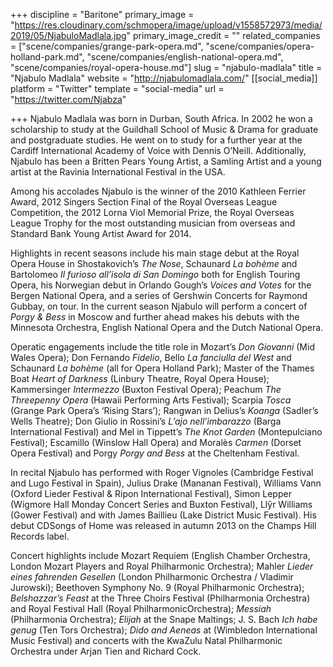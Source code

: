 +++
discipline = "Baritone"
primary_image = "https://res.cloudinary.com/schmopera/image/upload/v1558572973/media/2019/05/NjabuloMadlala.jpg"
primary_image_credit = ""
related_companies = ["scene/companies/grange-park-opera.md", "scene/companies/opera-holland-park.md", "scene/companies/english-national-opera.md", "scene/companies/royal-opera-house.md"]
slug = "njabulo-madlala"
title = "Njabulo Madlala"
website = "http://njabulomadlala.com/"
[[social_media]]
platform = "Twitter"
template = "social-media"
url = "https://twitter.com/Njabza"

+++
Njabulo Madlala was born in Durban, South Africa. In 2002 he won a scholarship to study at the Guildhall School of Music & Drama for graduate and postgraduate studies. He went on to study for a further year at the Cardiff International Academy of Voice with Dennis O’Neill. Additionally, Njabulo has been a Britten Pears Young Artist, a Samling Artist and a young artist at the Ravinia International Festival in the USA.

Among his accolades Njabulo is the winner of the 2010 Kathleen Ferrier Award, 2012 Singers Section Final of the Royal Overseas League Competition, the 2012 Lorna Viol Memorial Prize, the Royal Overseas League Trophy for the most outstanding musician from overseas and Standard Bank Young Artist Award for 2014.

Highlights in recent seasons include his main stage debut at the Royal Opera House in Shostakovich’s _The Nose_, Schaunard _La bohème_ and Bartolomeo _Il furioso all’isola di San Domingo_ both for English Touring Opera, his Norwegian debut in Orlando Gough’s _Voices and Votes_ for the Bergen National Opera, and a series of Gershwin Concerts for Raymond Gubbay, on tour. In the current season Njabulo will perform a concert of _Porgy & Bess_ in Moscow and further ahead makes his debuts with the Minnesota Orchestra, English National Opera and the Dutch National Opera.

Operatic engagements include the title role in Mozart’s _Don Giovanni_ (Mid Wales Opera); Don Fernando _Fidelio_, Bello _La fanciulla del West_ and Schaunard _La bohème_ (all for Opera Holland Park); Master of the Thames Boat _Heart of Darkness_ (Linbury Theatre, Royal Opera House); Kammersinger _Intermezzo_ (Buxton Festival Opera); Peachum _The Threepenny Opera_ (Hawaii Performing Arts Festival); Scarpia _Tosca_ (Grange Park Opera’s ‘Rising Stars’); Rangwan in Delius’s _Koanga_ (Sadler’s Wells Theatre); Don Giulio in Rossini’s _L’ajo nell’imbarazzo_ (Barga International Festival) and Mel in Tippett’s _The Knot Garden_ (Montepulciano Festival); Escamillo (Winslow Hall Opera) and Moralès _Carmen_ (Dorset Opera Festival) and Porgy _Porgy and Bess_ at the Cheltenham Festival.

In recital Njabulo has performed with Roger Vignoles (Cambridge Festival and Lugo Festival in Spain), Julius Drake (Mananan Festival), Williams Vann (Oxford Lieder Festival & Ripon International Festival), Simon Lepper (Wigmore Hall Monday Concert Series and Buxton Festival), Llŷr Williams (Gower Festival) and with James Baillieu (Lake District Music Festival). His debut CDSongs of Home was released in autumn 2013 on the Champs Hill Records label.

Concert highlights include Mozart Requiem (English Chamber Orchestra, London Mozart Players and Royal Philharmonic Orchestra); Mahler _Lieder eines fahrenden Gesellen_ (London Philharmonic Orchestra / Vladimir Jurowski); Beethoven Symphony No. 9 (Royal Philharmonic Orchestra); _Belshazzar’s Feast_ at the Three Choirs Festival (Philharmonia Orchestra) and Royal Festival Hall (Royal PhilharmonicOrchestra); _Messiah_ (Philharmonia Orchestra); _Elijah_ at the Snape Maltings; J. S. Bach _Ich habe genug_ (Ten Tors Orchestra); _Dido and Aeneas_ at (Wimbledon International Music Festival) and concerts with the KwaZulu Natal Philharmonic Orchestra under Arjan Tien and Richard Cock.
